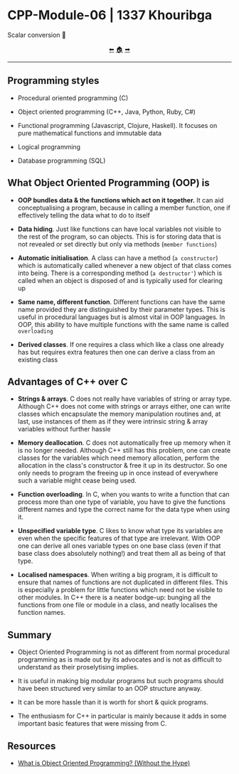 # CPP-Module-06 | 1337 Khouribga

Scalar conversion 📏

<p align="center">
  <a href="https://github.com/achrafelkhnissi/CPP_Modules/tree/master/Module_05">&#11013;</a>
  <a href="https://github.com/achrafelkhnissi/CPP_Modules">&#127968;</a>
  <a href="https://github.com/achrafelkhnissi/CPP_Modules/tree/master/Module_07">&#10145;</a>
</p>

-----------------------------

## Programming styles

- Procedural oriented programming (C)

- Object oriented programming (C++, Java, Python, Ruby, C#)

- Functional programming (Javascript, Clojure, Haskell). It focuses on pure mathematical functions and immutable data

- Logical programming

- Database programming (SQL)

## What Object Oriented Programming (OOP) is

- **OOP bundles data & the functions which act on it together.** It can aid conceptualising a program, because in calling a member function, one if effectively telling the data what to do to itself

- **Data hiding**. Just like functions can have local variables not visible to the rest of the program, so can objects. This is for storing data that is not revealed or set directly but only via methods (```member functions```)

- **Automatic initialisation**. A class can have a method (```a constructor```) which is automatically called whenever a new object of that class comes into being. There is a corresponding method (```a destructor'```) which is called when an object is disposed of and is typically used for clearing up

- **Same name, different function**. Different functions can have the same name provided they are distinguished by their parameter types. This is useful in procedural languages but is almost vital in OOP languages. In OOP, this ability to have multiple functions with the same name is called ```overloading```

- **Derived classes**. If one requires a class which like a class one already has but requires extra features then one can derive a class from an existing class

## Advantages of C++ over C

- **Strings & arrays**. C does not really have variables of string or array type. Although C++ does not come with strings or arrays either, one can write classes which encapsulate the memory manipulation routines and, at last, use instances of them as if they were intrinsic string & array variables without further hassle

- **Memory deallocation**. C does not automatically free up memory when it is no longer needed. Although C++ still has this problem, one can create classes for the variables which need memory allocation, perform the allocation in the class's constructor & free it up in its destructor. So one only needs to program the freeing up in once instead of everywhere such a variable might cease being used.

- **Function overloading**. In C, when you wants to write a function that can process more than one type of variable, you have to give the functions different names and type the correct name for the data type when using it.

- **Unspecified variable type**. C likes to know what type its variables are even when the specific features of that type are irrelevant. With OOP one can derive all ones variable types on one base class (even if that base class does absolutely nothing!) and treat them all as being of that type.

- **Localised namespaces**. When writing a big program, it is difficult to ensure that names of functions are not duplicated in different files. This is especially a problem for little functions which need not be visible to other modules. In C++ there is a neater bodge-up: bunging all the functions from one file or module in a class, and neatly localises the function names.

## Summary

* Object Oriented Programming is not as different from normal procedural programming as is made out by its advocates and is not as difficult to understand as their proselytising implies.

* It is useful in making big modular programs but such programs should have been structured very similar to an OOP structure anyway.

* It can be more hassle than it is worth for short & quick programs.

* The enthusiasm for C++ in particular is mainly because it adds in some important basic features that were missing from C.

## Resources
* [What is Object Oriented Programming? (Without the Hype)](http://duramecho.com/ComputerInformation/WhatIsObjectOrientedProgramming.html)
